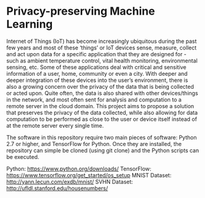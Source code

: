 # Privacy-preserving Machine Learning

Internet of Things (IoT) has become increasingly ubiquitous during the past few years and most of these ‘things’ or IoT devices sense, measure, collect and act upon data for a specific application that they are designed for - such as ambient temperature control, vital health monitoring, environmental sensing, etc. Some of these applications deal with critical and sensitive information of a user, home, community or even a city. With deeper and deeper integration of these devices into the user’s environment, there is also a growing concern over the privacy of the data that is being collected or acted upon. Quite often, the data is also shared with other devices/things in the network, and most often sent for analysis and computation to a remote server in the cloud domain. This project aims to propose a solution that preserves the privacy of the data collected, while also allowing for data computation to be performed as close to the user or device itself instead of at the remote server every single time.

The software in this repository require two main pieces of software: Python 2.7 or higher, and TensorFlow for Python. Once they are installed, the repository can simple be cloned (using git clone) and the Python scripts can be executed.

Python: https://www.python.org/downloads/
TensorFlow: https://www.tensorflow.org/get_started/os_setup
MNIST Dataset: http://yann.lecun.com/exdb/mnist/ 
SVHN Dataset: http://ufldl.stanford.edu/housenumbers/
